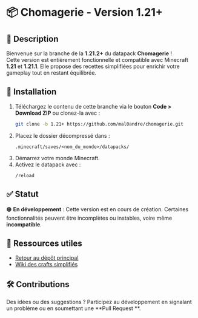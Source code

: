 # 📦 Chomagerie - Version 1.21+

## 📝 Description

Bienvenue sur la branche de la **1.21.2+** du datapack **Chomagerie** !  
Cette version est entièrement fonctionnelle et compatible avec Minecraft **1.21** et **1.21.1**. Elle propose des
recettes simplifiées pour enrichir votre gameplay tout en restant équilibrée.

## 🚀 Installation

1. Téléchargez le contenu de cette branche via le bouton **Code > Download ZIP** ou clonez-la avec :
   ```bash  
   git clone -b 1.21+ https://github.com/mal0andre/chomagerie.git  
   ```  
2. Placez le dossier décompressé dans :
   ```
   .minecraft/saves/<nom_du_monde>/datapacks/  
   ```  
3. Démarrez votre monde Minecraft.
4. Activez le datapack avec :
   ```  
   /reload  
   ```  

## ✅ Statut

🟠 **En développement** : Cette version est en cours de création. Certaines fonctionnalités peuvent être incomplètes ou
instables, voire même **incompatible**.

## 🔗 Ressources utiles

- [Retour au dépôt principal](https://github.com/mal0andre/chomagerie)
- [Wiki des crafts simplifiés](https://golriver.fr/#/multi-player/wiki)

## 🛠️ Contributions

Des idées ou des suggestions ? Participez au développement en signalant un problème ou en soumettant une **Pull Request
**.  
